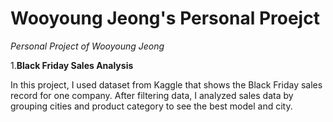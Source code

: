 # Wooyoung Jeong's Personal Proejct

*Personal Project of Wooyoung Jeong*



1.**Black Friday Sales Analysis**

In this project, I used dataset from Kaggle that shows the Black Friday sales record for one company.
After filtering data, I analyzed sales data by grouping cities and product category to see the best model and city.



